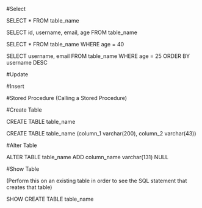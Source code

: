 #Select

SELECT * FROM table_name

SELECT id, username, email, age FROM table_name

SELECT * FROM table_name WHERE age = 40

SELECT username, email FROM table_name WHERE age = 25 ORDER BY username DESC

#Update

#Insert

#Stored Procedure (Calling a Stored Procedure)

#Create Table

CREATE TABLE table_name

CREATE TABLE table_name (column_1 varchar(200), column_2 varchar(43))

#Alter Table

ALTER TABLE table_name ADD column_name varchar(131) NULL

#Show Table

(Perform this on an existing table in order to see the SQL statement that creates that table)

SHOW CREATE TABLE table_name
